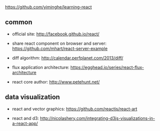 https://github.com/yiminghe/learning-react

## common

* official site: http://facebook.github.io/react/

* share react component on browser and server:  https://github.com/mhart/react-server-example

* diff algorithm: http://calendar.perfplanet.com/2013/diff/

* flux application architecture: https://egghead.io/series/react-flux-architecture

* react core author: http://www.petehunt.net/

## data visualization

* react and vector graphics: https://github.com/reactjs/react-art

* react and d3: http://nicolashery.com/integrating-d3js-visualizations-in-a-react-app/